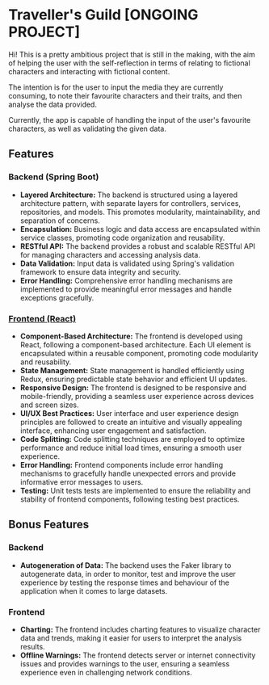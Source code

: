 <h1>Traveller's Guild [ONGOING PROJECT]</h1>

<p>Hi! This is a pretty ambitious project that is still in the making, with the aim of helping the user with the self-reflection in terms of relating to fictional characters and interacting with fictional content.</p>
<p>The intention is for the user to input the media they are currently consuming, to note their favourite characters and their traits, and then analyse the data provided.</p>
<p>Currently, the app is capable of handling the input of the user's favourite characters, as well as validating the given data.</p>

<h2>Features</h2>

<h3>Backend (Spring Boot)</h3>
<ul>
    <li><strong>Layered Architecture:</strong> The backend is structured using a layered architecture pattern, with separate layers for controllers, services, repositories, and models. This promotes modularity, maintainability, and separation of concerns.</li>
    <li><strong>Encapsulation:</strong> Business logic and data access are encapsulated within service classes, promoting code organization and reusability.</li>
    <li><strong>RESTful API:</strong> The backend provides a robust and scalable RESTful API for managing characters and accessing analysis data.</li>
    <li><strong>Data Validation:</strong> Input data is validated using Spring's validation framework to ensure data integrity and security.</li>
    <li><strong>Error Handling:</strong> Comprehensive error handling mechanisms are implemented to provide meaningful error messages and handle exceptions gracefully.</li>
   </ul>

<h3><h3><a href="https://github.com/FintinaOlivia/Travellers-Guild-Frontend">Frontend (React)</a></h3>
</h3>
<ul>
    <li><strong>Component-Based Architecture:</strong> The frontend is developed using React, following a component-based architecture. Each UI element is encapsulated within a reusable component, promoting code modularity and reusability.</li>
    <li><strong>State Management:</strong> State management is handled efficiently using Redux, ensuring predictable state behavior and efficient UI updates.</li>
    <li><strong>Responsive Design:</strong> The frontend is designed to be responsive and mobile-friendly, providing a seamless user experience across devices and screen sizes.</li>
    <li><strong>UI/UX Best Practices:</strong> User interface and user experience design principles are followed to create an intuitive and visually appealing interface, enhancing user engagement and satisfaction.</li>
    <li><strong>Code Splitting:</strong> Code splitting techniques are employed to optimize performance and reduce initial load times, ensuring a smooth user experience.</li>
    <li><strong>Error Handling:</strong> Frontend components include error handling mechanisms to gracefully handle unexpected errors and provide informative error messages to users.</li>
    <li><strong>Testing:</strong> Unit tests tests are implemented to ensure the reliability and stability of frontend components, following testing best practices.</li>
</ul>

<h2>Bonus Features</h2>

<h3>Backend</h3>
<ul>
    <li><strong>Autogeneration of Data:</strong> The backend uses the Faker library to autogenerate data, in order to monitor, test and improve the user experience by testing the response times and behaviour of the application when it comes to large datasets.</li>
   </ul>

<h3>Frontend</h3>
<ul>
    <li><strong>Charting:</strong> The frontend includes charting features to visualize character data and trends, making it easier for users to interpret the analysis results.</li>
    <li><strong>Offline Warnings:</strong> The frontend detects server or internet connectivity issues and provides warnings to the user, ensuring a seamless experience even in challenging network conditions.</li>

</ul>
